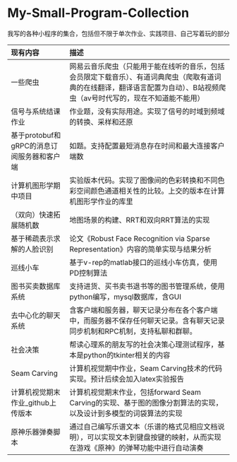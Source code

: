 # My-Small-Program-Collection
我写的各种小程序的集合，包括但不限于单次作业、实践项目、自己写着玩的部分


|现有内容|描述|
|:-|:-|
|一些爬虫|网易云音乐爬虫（只能用于能在线听的音乐，包括会员限定下载音乐）、有道词典爬虫（爬取有道词典的在线翻译，翻译语言配置为自动）、B站视频爬虫（av号时代写的，现在不知道能不能用）
|信号与系统结课作业|作业题，没有实际用途。实现了信号的时域到频域的转换、采样和还原|
|基于protobuf和gRPC的消息订阅服务器和客户端|如题。支持配置最短消息存在时间和最大连接客户端数|
|计算机图形学期中项目|实验版本代码。实现了图像间的色彩转换和不同色彩空间颜色通道相关性的比较。上交的版本在计算机图形学作业的库里|
|（双向）快速拓展随机数|地图场景的构建、RRT和双向RRT算法的实现|
|基于稀疏表示求解的人脸识别|论文《Robust Face Recognition via Sparse Representation》内容的简单实现与结果分析|
|巡线小车|基于v-rep的matlab接口的巡线小车仿真，使用PD控制算法|
|图书买卖数据库系统|支持进货、买书卖书退书等的图书管理系统，使用python编写，mysql数据库，含GUI|
|去中心化的聊天系统|含客户端和服务器，聊天记录分布在各个客户端中，而服务器不保存任何聊天记录。含有聊天记录同步机制和RPC机制，支持私聊和群聊。|
|社会决策|帮读心理系的朋友写的社会决策心理测试程序，基本是python的tkinter相关的内容|
|Seam Carving|计算机视觉期中作业，Seam Carving技术的代码实现。预计后续会加入latex实验报告|
|计算机视觉期末作业_github上传版本|计算机视觉期末作业，包括forward Seam Carving的实现、基于图的图像分割算法的实现，以及设计到多模型的词袋算法的实现|
|原神乐器弹奏脚本|通过自己编写乐谱文本（乐谱的格式见相应文档说明），可以实现文本到键盘按键的映射，从而实现在游戏《原神》的弹琴功能中进行自动演奏|
